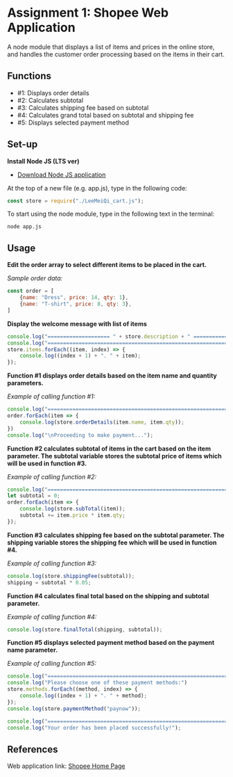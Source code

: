 # Assignment 1: Shopee Web Application

A node module that displays a list of items and prices in the online store, and handles the customer order processing based on the items in their cart.

## Functions

- #1: Displays order details
- #2: Calculates subtotal
- #3: Calculates shipping fee based on subtotal
- #4: Calculates grand total based on subtotal and shipping fee
- #5: Displays selected payment method

## Set-up

**Install Node JS (LTS ver)**  
- [Download Node JS application](https://nodejs.org/en/)

At the top of a new file (e.g. app.js), type in the following code:
```js
const store = require("./LeeMeiQi_cart.js");
```

To start using the node module, type in the following text in the terminal:
```
node app.js
```

## Usage

**Edit the order array to select different items to be placed in the cart.**

*Sample order data:*
```js
const order = [
    {name: "Dress", price: 14, qty: 1},
    {name: "T-shirt", price: 8, qty: 3},
]
```

**Display the welcome message with list of items**

```js
console.log("==================== " + store.description + " ====================");
console.log("============================================================");
store.items.forEach((item, index) => {
    console.log((index + 1) + ". " + item);
});
```

**Function #1 displays order details based on the item name and quantity parameters.**

*Example of calling function #1:*
```js
console.log("============================================================");
order.forEach(item => {
    console.log(store.orderDetails(item.name, item.qty));
})
console.log("\nProceeding to make payment...");
```

**Function #2 calculates subtotal of items in the cart based on the item parameter. The subtotal variable stores the subtotal price of items which will be used in function #3.**

*Example of calling function #2:*
```js
console.log("============================================================");
let subtotal = 0;
order.forEach(item => {
    console.log(store.subTotal(item));
    subtotal += item.price * item.qty;
});
```

**Function #3 calculates shipping fee based on the subtotal parameter. The shipping variable stores the shipping fee which will be used in function #4.**

*Example of calling function #3:*
```js
console.log(store.shippingFee(subtotal));
shipping = subtotal * 0.05;
```

**Function #4 calculates final total based on the shipping and subtotal parameter.**

*Example of calling function #4:*
```js
console.log(store.finalTotal(shipping, subtotal));
```

**Function #5 displays selected payment method based on the payment name parameter.**

*Example of calling function #5:*
```js
console.log("============================================================");
console.log("Please choose one of these payment methods:")
store.methods.forEach((method, index) => {
    console.log((index + 1) + ". " + method);
});
console.log(store.paymentMethod("paynow"));

console.log("============================================================");
console.log("Your order has been placed successfully!");
```

## References
Web application link: [Shopee Home Page](https://shopee.sg/)